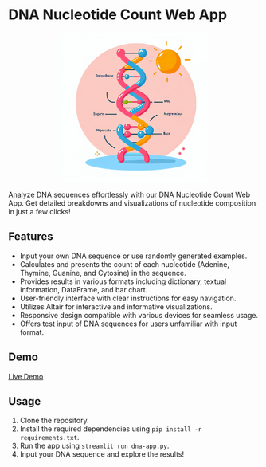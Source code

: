 # DNA Nucleotide Count Web App

<div style="text-align:center;">
  <img src="./assets/dna-logo.png" alt="DNA Nucleotide Count Logo" width="300px"/>
</div>

Analyze DNA sequences effortlessly with our DNA Nucleotide Count Web App. Get detailed breakdowns and visualizations of nucleotide composition in just a few clicks!

## Features

- Input your own DNA sequence or use randomly generated examples.
- Calculates and presents the count of each nucleotide (Adenine, Thymine, Guanine, and Cytosine) in the sequence.
- Provides results in various formats including dictionary, textual information, DataFrame, and bar chart.
- User-friendly interface with clear instructions for easy navigation.
- Utilizes Altair for interactive and informative visualizations.
- Responsive design compatible with various devices for seamless usage.
- Offers test input of DNA sequences for users unfamiliar with input format.

## Demo
[Live Demo](https://dna-nucleotide-count-jb.streamlit.app)

## Usage

1. Clone the repository.
2. Install the required dependencies using `pip install -r requirements.txt`.
3. Run the app using `streamlit run dna-app.py`.
4. Input your DNA sequence and explore the results!
